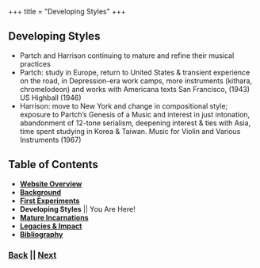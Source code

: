 +++
title = "Developing Styles"
+++

## Developing Styles
- Partch and Harrison continuing to mature and refine their musical practices
- Partch: study in Europe, return to United States & transient experience on the road, in Depression-era work camps, more instruments (kithara, chromelodeon) and works with Americana texts
San Francisco, (1943) US Highball (1946)
- Harrison: move to New York and change in compositional style; exposure to Partch’s Genesis of a Music and interest in just intonation, abandonment of 12-tone serialism, deepening interest & ties with Asia, time spent studying in Korea & Taiwan. Music for Violin and Various Instruments (1967)

## Table of Contents
- **[Website Overview](/partch-0)**
- **[Background](/partch-1)**
- **[First Experiments](/partch-2)**
- **Developing Styles** || You Are Here!
- **[Mature Incarnations](/partch-4)**
- **[Legacies & Impact](/partch-5)**
- **[Bibliography](/partch-6)**

### [**Back**](/partch-2) || [**Next**](/partch-4)